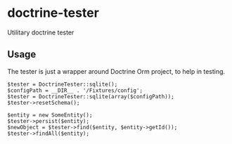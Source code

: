 doctrine-tester
===============

Utilitary doctrine tester

Usage
-----

The tester is just a wrapper around Doctrine Orm project, to help in testing.

    $tester = DoctrineTester::sqlite();
    $configPath = __DIR__ . '/Fixtures/config';
    $tester = DoctrineTester::sqlite(array($configPath));
    $tester->resetSchema();
    
    $entity = new SomeEntity();
    $tester->persist($entity);
    $newObject = $tester->find($entity, $entity->getId());
    $tester->findAll($entity);
    
